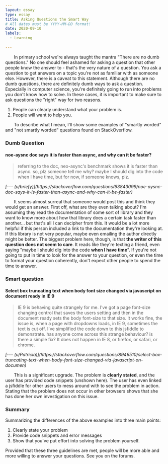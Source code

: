 ```yaml
---
layout: essay
type: essay
title: Asking Questions the Smart Way
# All dates must be YYYY-MM-DD format!
date: 2020-09-10
labels:
  - Learning
  
---
```

&nbsp;&nbsp;&nbsp;&nbsp;&nbsp;&nbsp; In primary school we're always taught the mantra "There are no dumb questions." No one should feel ashamed for asking a question that other people know the answer to - that's the very nature of a question. You ask a question to get answers on a topic you're not as familiar with as someone else. However, there is a caveat to this statement. Although there are no dumb questions, there are definitely dumb ways to ask a question. Especially in computer science, you're definitely going to run into problems you don't know how to solve. In these cases, it is important to make sure to ask questions the "right" way for two reasons.
1. People can clearly understand what your problem is.
2. People will want to help you.

&nbsp;&nbsp;&nbsp;&nbsp;&nbsp;&nbsp; To describe what I mean, I'll show some examples of "smartly worded" and "not smartly worded" questions found on StackOverflow.

### Dumb Question
#### noe-aysnc doc says it is faster than async, and why can it be faster?
<blockquote> referring to the doc, neo-async's benchmark shows it is faster than async. 
             so, plz someone tell me why?
             maybe I should dig into the code when I have time, but for now, if someone knows, plz.  </blockquote>   
<cite>[--- (u/briefy)](https://stackoverflow.com/questions/63843099/noe-aysnc-doc-says-it-is-faster-than-async-and-why-can-it-be-faster) </cite>

&nbsp;&nbsp;&nbsp;&nbsp;&nbsp;&nbsp; It seems almost surreal that someone would post this and think they would get an answer. First off, what are they even talking about? I'm assuming they read the documentation of some sort of library and they want to know more about how that library does a certain task faster than another... but that's all I can decipher from this. It would be a lot more helpful if this person included a link to the documentation they're looking at. If this library is not very popular, maybe even emailing the author directly might be better. The biggest problem here, though, is that **the writer of this question does not seem to care**. It reads like they're texting a friend, even saying "maybe I should dig into the code **when I have time**". If you're not going to put in time to look for the answer to your question, or even the time to format your question coherently, don't expect other people to spend the time to answer. 


### Smart question
#### Select box truncating text when body font size changed via javascript on document ready in IE 9
<blockquote> IE 9 is behaving quite strangely for me. I've got a page font-size changing control that saves the users setting and then in the document ready sets the body font-size to that size. It works fine, the issue is, when a page with dropdowns loads, in IE 9, sometimes the text is cut off.
             I've simplified the code down to this jsfiddle to demonstrate. has anyone come across this strange behaviour? is there a simple fix? It does not happen in IE 8, or firefox, or safari, or chrome.
</blockquote>   
<cite>[--- (u/Patricia)](https://stackoverflow.com/questions/8946510/select-box-truncating-text-when-body-font-size-changed-via-javascript-on-documen) </cite>

&nbsp;&nbsp;&nbsp;&nbsp;&nbsp;&nbsp; This is a significant upgrade. The problem is **clearly stated**, and the user has provided code snippets (unshown here). The user has even linked a jsfiddle for other users to mess around with to see the problem in action. Stating that the problem does not occur in other browsers shows that she has done her own investigation on this issue. 

### Summary
Summarizing the differences of the above examples into three main points:
1. Clearly state your problem
2. Provide code snippets and error messages
3. Show that you've put effort into solving the problem yourself.

Provided that these three guidelines are met, people will be more able and more willing to answer your questions. See you on the forums. 

